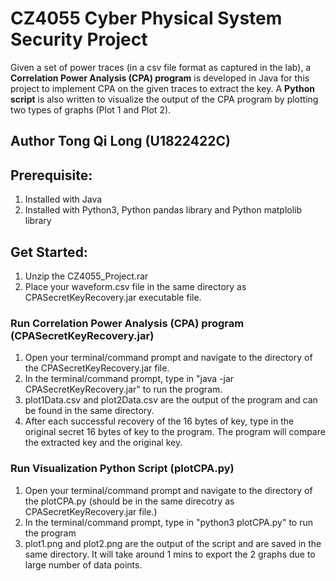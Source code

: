 # CZ4055 Cyber Physical System Security Project

Given a set of power traces (in a csv file format as captured in the lab), a **Correlation Power Analysis (CPA) program** is developed in Java for this project to implement CPA on the given traces to extract the key. A **Python script** is also written to visualize the output of the CPA program by plotting two types of graphs (Plot 1 and Plot 2). 

## Author **Tong Qi Long (U1822422C)**



## Prerequisite:

1. Installed with Java
2. Installed with Python3, Python pandas library and Python matplolib library


## Get Started:
1. Unzip the CZ4055_Project.rar
3. Place your waveform.csv file in the same directory as CPASecretKeyRecovery.jar executable file.

### Run Correlation Power Analysis (CPA) program (CPASecretKeyRecovery.jar)

1. Open your terminal/command prompt and navigate to the directory of the CPASecretKeyRecovery.jar file.
2. In the terminal/command prompt, type in "java -jar CPASecretKeyRecovery.jar" to run the program.
3. plot1Data.csv and plot2Data.csv are the output of the program and can be found in the same directory. 
4. After each successful recovery of the 16 bytes of key, type in the original secret 16 bytes of key to the program. The program will compare the extracted key and the original key.

### Run Visualization Python Script (plotCPA.py)
1. Open your terminal/command prompt and navigate to the directory of the plotCPA.py (should be in the same direcotry as CPASecretKeyRecovery.jar file.)
2. In the terminal/command prompt, type in "python3 plotCPA.py" to run the program
3. plot1.png and plot2.png are the output of the script and are saved in the same directory. It will take around 1 mins to export the 2 graphs due to large number of data points. 
